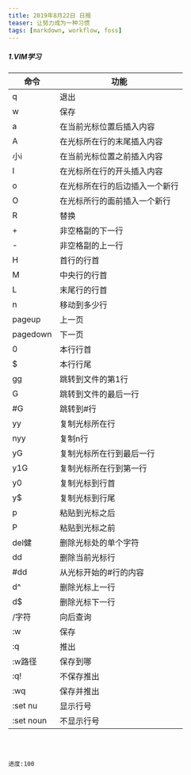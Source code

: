 ```yaml
---
title: 2019年8月22日 日报 
teaser: 让努力成为一种习惯
tags: [markdown, workflow, foss]
---
```




##### 1.VIM学习

| 命令      | 功能                           |
| --------- | ------------------------------ |
| q         | 退出                           |
| w         | 保存                           |
| a         | 在当前光标位置后插入内容       |
| A         | 在光标所在行的末尾插入内容     |
| 小i       | 在当前光标位置之前插入内容     |
| I         | 在光标所在行的开头插入内容     |
| o         | 在光标所在行的后边插入一个新行 |
| O         | 在光标所行的面前插入一个新行   |
| R         | 替换                           |
| +         | 非空格副的下一行               |
| -         | 非空格副的上一行               |
| H         | 首行的行首                     |
| M         | 中央行的行首                   |
| L         | 末尾行的行首                   |
| n<ENTER>  | 移动到多少行                   |
| pageup    | 上一页                         |
| pagedown  | 下一页                         |
| 0         | 本行行首                       |
| $         | 本行行尾                       |
| gg        | 跳转到文件的第1行              |
| G         | 跳转到文件的最后一行           |
| #G        | 跳转到#行                      |
| yy        | 复制光标所在行                 |
| nyy       | 复制n行                        |
| yG        | 复制光标所在行到最后一行       |
| y1G       | 复制光标所在行到第一行         |
| y0        | 复制光标到行首                 |
| y$        | 复制光标到行尾                 |
| p         | 粘贴到光标之后                 |
| P         | 粘贴到光标之前                 |
| del健     | 删除光标处的单个字符           |
| dd        | 删除当前光标行                 |
| #dd       | 从光标开始的#行的内容          |
| d^        | 删除光标上一行                 |
| d$        | 删除光标下一行                 |
| /字符     | 向后查询                       |
| :w        | 保存                           |
| :q        | 推出                           |
| :w路径    | 保存到哪                       |
| :q!       | 不保存推出                     |
| :wq       | 保存并推出                     |
| :set nu   | 显示行号                       |
| :set noun | 不显示行号                     |

​	

																												进度:100
